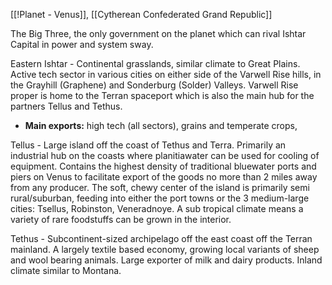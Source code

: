 [[!Planet - Venus]], [[Cytherean Confederated Grand Republic]]

The Big Three, the only government on the planet which can rival Ishtar Capital in power and system sway. 

Eastern Ishtar - Continental grasslands, similar climate to Great Plains. Active tech sector in various cities on either side of the Varwell Rise hills, in the Grayhill (Graphene) and Sonderburg (Solder) Valleys. Varwell Rise proper is home to the Terran spaceport which is also the main hub for the partners Tellus and Tethus. 
- **Main exports:** high tech (all sectors), grains and temperate crops, 

Tellus - Large island off the coast of Tethus and Terra. Primarily an industrial hub on the coasts where planitiawater can be used for cooling of equipment. Contains the highest density of traditional bluewater ports and piers on Venus to facilitate export of the goods no more than 2 miles away from any producer. The soft, chewy center of the island is primarily semi rural/suburban, feeding into either the port towns or the 3 medium-large cities: Tsellus, Robinston, Veneradnoye. A sub tropical climate means a variety of rare foodstuffs can be grown in the interior.

Tethus - Subcontinent-sized archipelago off the east coast off the Terran mainland. A largely textile based economy, growing local variants of sheep and wool bearing animals. Large exporter of milk and dairy products. Inland climate similar to Montana. 


